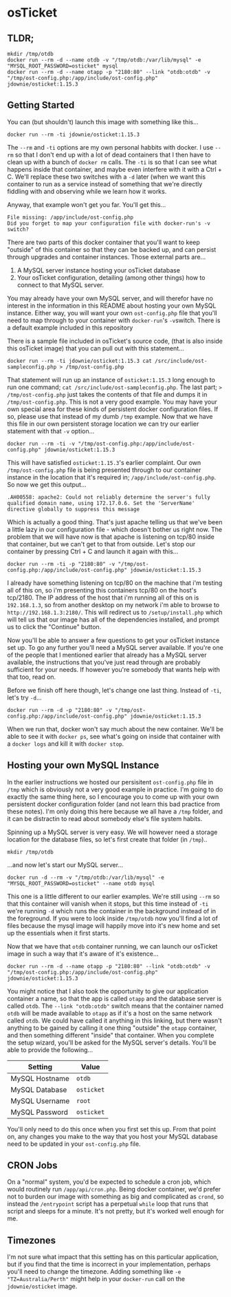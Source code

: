 # osTicket

## TLDR;

```
mkdir /tmp/otdb
docker run --rm -d --name otdb -v "/tmp/otdb:/var/lib/mysql" -e "MYSQL_ROOT_PASSWORD=osticket" mysql
docker run --rm -d --name otapp -p "2180:80" --link "otdb:otdb" -v "/tmp/ost-config.php:/app/include/ost-config.php" jdownie/osticket:1.15.3
```

## Getting Started

You can (but shouldn't) launch this image with something like this...

```
docker run --rm -ti jdownie/osticket:1.15.3
```

The `--rm` and `-ti` options are my own personal habbits with docker. I use `--rm` so that I don't end up with a lot of dead containers that I then have to clean up with a bunch of `docker rm` calls. The `-ti` is so that I can see what happens inside that container, and maybe even interfere with it with a Ctrl + C. We'll replace these two switches with a `-d` later (when we want this container to run as a service instead of something that we're directly fiddling with and observing while we learn how it works.

Anyway, that example won't get you far. You'll get this...

```
File missing: /app/include/ost-config.php
Did you forget to map your configuration file with docker-run's -v switch?
```

There are two parts of this docker container that you'll want to keep "outside" of this container so that they can be backed up, and can persist through upgrades and container instances. Those external parts are...

1. A MySQL server instance hosting your osTicket database
2. Your osTicket configuration, detailing (among other things) how to connect to that MySQL server.

You may already have your own MySQL server, and will therefor have no interest in the information in this README about hosting your own MySQL instance. Either way, you will want your own `ost-config.php` file that you'll need to map through to your container with `docker-run`'s `-v`switch. There is a default example included in this repository

There is a sample file included in osTicket's source code, (that is also inside this osTicket image) that you can pull out with this statement...

```
docker run --rm -ti jdownie/osticket:1.15.3 cat /src/include/ost-sampleconfig.php > /tmp/ost-config.php
```

That statement will run up an instance of `osticket:1.15.3` long enough to run one command; `cat /src/include/ost-sampleconfig.php`. The last part; `> /tmp/ost-config.php` just takes the contents of that file and dumps it in `/tmp/ost-config.php`. This is not a very good example. You may have your own special area for these kinds of persistent docker configuration files. If so, please use that instead of my dumb `/tmp` example. Now that we have this file in our own persistent storage location we can try our earlier statement with that `-v` option...

```
docker run --rm -ti -v "/tmp/ost-config.php:/app/include/ost-config.php" jdownie/osticket:1.15.3
```

This will have satisfied `osticket:1.15.3`'s earlier complaint. Our own `/tmp/ost-config.php` file is being presented through to our container instance in the location that it's required in; `/app/include/ost-config.php`. So now we get this output...

```
.AH00558: apache2: Could not reliably determine the server's fully qualified domain name, using 172.17.0.6. Set the 'ServerName' directive globally to suppress this message
```

Which is actually a good thing. That's just apache telling us that we've been a little lazy in our configuration file - which doesn't bother us right now. The problem that we will have now is that apache is listening on tcp/80 inside that container, but we can't get to that from outside. Let's stop our container by pressing Ctrl + C and launch it again with this...

```
docker run --rm -ti -p "2180:80" -v "/tmp/ost-config.php:/app/include/ost-config.php" jdownie/osticket:1.15.3
```

I already have something listening on tcp/80 on the machine that i'm testing all of this on, so i'm presenting this containers tcp/80 on the host's tcp/2180. The IP address of the host that i'm running all of this on is `192.168.1.3`, so from another desktop on my network i'm able to browse to `http://192.168.1.3:2180/`. This will redirect us to `/setup/install.php` which will tell us that our image has all of the dependencies installed, and prompt us to click the "Continue" button.

Now you'll be able to answer a few questions to get your osTicket instance set up. To go any further you'll need a MySQL server available. If you're one of the people that I mentioned earlier that already has a MySQL server available, the instructions that you've just read through are probably sufficient for your needs. If however you're somebody that wants help with that too, read on.

Before we finish off here though, let's change one last thing. Instead of `-ti`, let's try `-d`...

```
docker run --rm -d -p "2180:80" -v "/tmp/ost-config.php:/app/include/ost-config.php" jdownie/osticket:1.15.3
```

When we run that, docker won't say much about the new container. We'll be able to see it with `docker ps`, see what's going on inside that container with a `docker logs` and kill it with `docker stop`.

## Hosting your own MySQL Instance

In the earlier instructions we hosted our persisitent `ost-config.php` file in `/tmp` which is obviously not a very good example in practice. I'm going to do exactly the same thing here, so I encourage you to come up with your own persistent docker configuration folder (and not learn this bad practice from these notes). I'm only doing this here because we all have a `/tmp` folder, and it can be distractin to read about somebody else's file system habits.

Spinning up a MySQL server is very easy. We will however need a storage location for the database files, so let's first create that folder (in `/tmp`)..

```
mkdir /tmp/otdb
```

...and now let's start our MySQL server...

```
docker run -d --rm -v "/tmp/otdb:/var/lib/mysql" -e "MYSQL_ROOT_PASSWORD=osticket" --name otdb mysql
```

This one is a little different to our earlier examples. We're still using `--rm` so that this container will vanish when it stops, but this time instead of `-ti` we're running `-d` which runs the container in the background instead of in the foreground. If you were to look inside `/tmp/otdb` now you'll find a lot of files because the mysql image will happily move into it's new home and set up the essentials when it first starts.

Now that we have that `otdb` container running, we can launch our osTicket image in such a way that it's aware of it's existence...

```
docker run --rm -d --name otapp -p "2180:80" --link "otdb:otdb" -v "/tmp/ost-config.php:/app/include/ost-config.php" jdownie/osticket:1.15.3
```

You might notice that I also took the opportunity to give our application container a name, so that the app is called `otapp` and the database server is called `otdb`. The `--link "otdb:otdb"` switch means that the container named `otdb` will be made available to `otapp` as if it's a host on the same network called `otdb`. We could have called it anything in this linking, but there wasn't anything to be gained by calling it one thing "outside" the `otapp` container, and then something different "inside" that container. When you complete the setup wizard, you'll be asked for the MySQL server's details. You'll be able to provide the following...

| Setting | Value |
| --- | --- |
| MySQL Hostname | `otdb` |
| MySQL Database | `osticket` |
| MySQL Username | `root` |
| MySQL Password | `osticket` |

You'll only need to do this once when you first set this up. From that point on, any changes you make to the way that you host your MySQL database need to be updated in your `ost-config.php` file.

## CRON Jobs

On a "normal" system, you'd be expected to schedule a cron job, which would routinely run `/app/api/cron.php`. Being  docker container, we'd prefer not to burden our image with something as big and complicated as `crond`, so instead the `/entrypoint` script has a perpetual `while` loop that runs that script and sleeps for a minute. It's not pretty, but it's worked well enough for me.

## Timezones

I'm not sure what impact that this setting has on this particular application, but if you find that the time is incorrect in your implementation, perhaps you'll need to change the timezone. Adding something like `-e "TZ=Australia/Perth"` might help in your `docker-run` call on the `jdownie/osticket` image.

